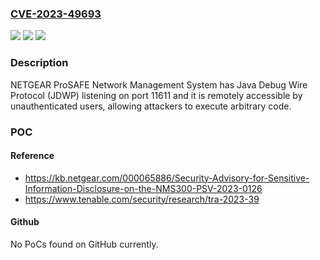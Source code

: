 ### [CVE-2023-49693](https://cve.mitre.org/cgi-bin/cvename.cgi?name=CVE-2023-49693)
![](https://img.shields.io/static/v1?label=Product&message=NETGEAR%20ProSAFE%20Network%20Management%20System&color=blue)
![](https://img.shields.io/static/v1?label=Version&message=0%3C%201.7.0.34%20&color=brighgreen)
![](https://img.shields.io/static/v1?label=Vulnerability&message=CWE-306%20Missing%20Authentication%20for%20Critical%20Function&color=brighgreen)

### Description

NETGEAR ProSAFE Network Management System has Java Debug Wire Protocol (JDWP) listening on port 11611 and it is remotely accessible by unauthenticated users, allowing attackers to execute arbitrary code.

### POC

#### Reference
- https://kb.netgear.com/000065886/Security-Advisory-for-Sensitive-Information-Disclosure-on-the-NMS300-PSV-2023-0126
- https://www.tenable.com/security/research/tra-2023-39

#### Github
No PoCs found on GitHub currently.

